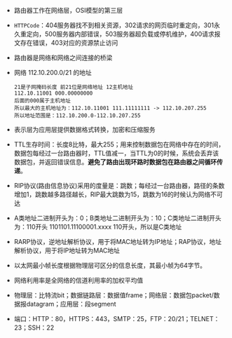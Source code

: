 * 路由器工作在网络层，OSI模型的第三层

* `HTTPCode`：404服务器找不到相关资源，302请求的网页临时重定向，301永久重定向，500服务器内部错误，503服务器超负载或停机维护，400请求报文存在错误，403对应的资源禁止访问

* 路由器是网络和网络之间连接的桥梁

* 网络 112.10.200.0/21 的地址

  ```
  21是子网掩码长度 前21位是网络地址 12主机地址
  112.10.11001 000.00000000
  后面的000属于主机地址
  所以最大的主机地址为：112.10.11001 111.11111111 -> 112.10.207.255
  所以地址范围是：112.10.200.0-112.10.207.255
  ```

* 表示层为应用层提供数据格式转换，加密和压缩服务
* TTL生存时间：长度8比特，最大255；用来控制数据包在网络中存在的时间，数据包每经过一台路由器时，TTL值减一，当TTL为0的时候，系统会丢弃该数据包，并返回错误信息。**避免了路由出现环路时数据包在路由器之间循环传递**。
* RIP协议(路由信息协议)采用的度量是：跳数；每经过一台路由器，路径的条数增加1，跳数越多路径越长，RIP最大跳数为15，跳数为16的时候认为网络不可达
* A类地址二进制开头为：0；B类地址二进制开头为：10；C类地址二进制开头为：110开头
  1101101.11100001.xxxx 110开头，所以是C类地址
* RARP协议，逆地址解析协议，用于将MAC地址转为IP地址；RAP协议，地址解析协议，用于将IP地址转为MAC地址
* 以太网最小帧长度根据物理层可区分的信息长度，其最小帧为64字节。
* 网络利用率是全网络的信道利用率的加权平均值
* 物理层：比特流bit；数据链路层：数据值frame；网络层：数据包packet/数据报datagram；应用层：段segment
* 端口：HTTP：80，HTTPS：443，SMTP：25，FTP：20/21；TELNET：23；SSH：22